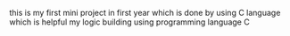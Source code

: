 this is my first mini project in first year which is done by using C language which is helpful my logic building using programming language C
